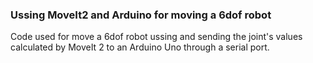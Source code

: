 ### Ussing MoveIt2 and Arduino for moving a 6dof robot
Code used for move a 6dof robot ussing and sending the joint's values calculated by MoveIt 2 to an Arduino Uno through a serial port.
